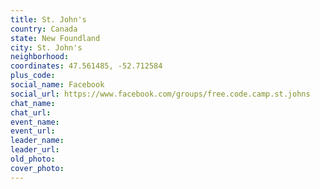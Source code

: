 ```yaml
---
title: St. John's
country: Canada
state: New Foundland
city: St. John's
neighborhood: 
coordinates: 47.561485, -52.712584
plus_code:
social_name: Facebook
social_url: https://www.facebook.com/groups/free.code.camp.st.johns
chat_name:
chat_url:
event_name:
event_url:
leader_name:
leader_url:
old_photo: 
cover_photo:
---
```

